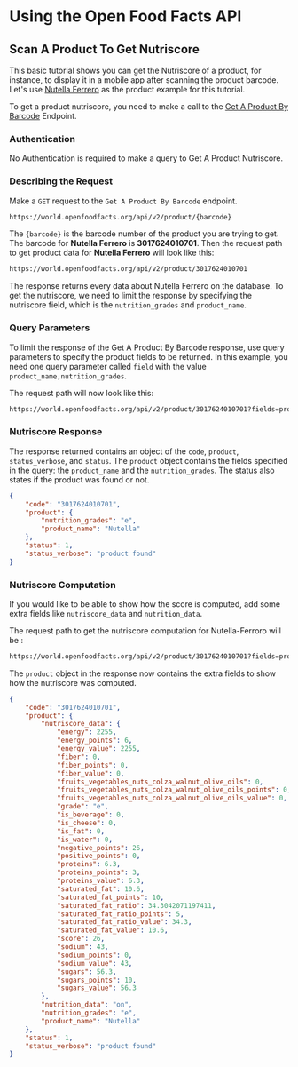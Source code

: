 # Using the Open Food Facts API
<!--Add a brief introduction of what the tutorial does -->
## Scan A Product To Get Nutriscore

This basic tutorial shows you can get the Nutriscore of a product, for instance, to display it in a mobile app after scanning the product barcode. Let's use [Nutella Ferrero](https://world.openfoodfacts.org/product/3017624010701/nutella-nutella-ferrero) as the product example for this tutorial.

<!-- Meet Dave. Dave is an active Open Food Facts contributor and a developer who wants to build HealthyFoodChoices, an Android app aimed at conscious consumers that buy healthy products. He has a consumer called Anna. Anna wants to know more on the nutritional facts of Nutella - Ferrero from the HealthyFoodChoices app. Dave needs his app to make an API call to provide her with this information. -->

To get a product nutriscore, you need to make a call to the [Get A Product By Barcode](https://openfoodfacts.github.io/openfoodfacts-server/reference/api.html#tag/Read-Requests/operation/get-product-by-barcode) Endpoint.

### Authentication

No Authentication is required to make a query to Get A Product Nutriscore.

### Describing the Request

Make a `GET` request to the `Get A Product By Barcode` endpoint.

```bash
https://world.openfoodfacts.org/api/v2/product/{barcode}
```

The `{barcode}` is the barcode number of the product you are trying to get. The barcode for **Nutella Ferrero** is **3017624010701**. Then the request path to get product data for **Nutella Ferrero** will look like this:

```bash
https://world.openfoodfacts.org/api/v2/product/3017624010701
```

The response returns every data about Nutella Ferrero on the database. To get the nutriscore, we need to limit the response by specifying the nutriscore field, which is the `nutrition_grades` and `product_name`.
<!--Is it only nutriscore_data -->

### Query Parameters

To limit the response of the Get A Product By Barcode response, use query parameters to specify the product fields to be returned. In this example, you need one query parameter called `field` with the value `product_name,nutrition_grades`.

The request path will now look like this:

```bash
https://world.openfoodfacts.org/api/v2/product/3017624010701?fields=product_name,nutriscore_data
```

### Nutriscore Response

The response returned contains an object of the `code`, `product`, `status_verbose`, and `status`. The `product` object contains the fields specified in the query: the `product_name` and the `nutrition_grades`. The status also states if the product was found or not.

```json
{
    "code": "3017624010701",
    "product": {
        "nutrition_grades": "e",
        "product_name": "Nutella"
    },
    "status": 1,
    "status_verbose": "product found"
}
```

### Nutriscore Computation

If you would like to be able to show how the score is computed, add some extra fields like `nutriscore_data` and `nutrition_data`.

The request path to get the nutriscore computation for Nutella-Ferroro will be :

```bash
https://world.openfoodfacts.org/api/v2/product/3017624010701?fields=product_name,nutrition_grades,nutriscore_data,nutrition_data,
```

The `product` object in the response now contains the extra fields to show how the nutriscore was computed.

```json
{
    "code": "3017624010701",
    "product": {
        "nutriscore_data": {
            "energy": 2255,
            "energy_points": 6,
            "energy_value": 2255,
            "fiber": 0,
            "fiber_points": 0,
            "fiber_value": 0,
            "fruits_vegetables_nuts_colza_walnut_olive_oils": 0,
            "fruits_vegetables_nuts_colza_walnut_olive_oils_points": 0,
            "fruits_vegetables_nuts_colza_walnut_olive_oils_value": 0,
            "grade": "e",
            "is_beverage": 0,
            "is_cheese": 0,
            "is_fat": 0,
            "is_water": 0,
            "negative_points": 26,
            "positive_points": 0,
            "proteins": 6.3,
            "proteins_points": 3,
            "proteins_value": 6.3,
            "saturated_fat": 10.6,
            "saturated_fat_points": 10,
            "saturated_fat_ratio": 34.3042071197411,
            "saturated_fat_ratio_points": 5,
            "saturated_fat_ratio_value": 34.3,
            "saturated_fat_value": 10.6,
            "score": 26,
            "sodium": 43,
            "sodium_points": 0,
            "sodium_value": 43,
            "sugars": 56.3,
            "sugars_points": 10,
            "sugars_value": 56.3
        },
        "nutrition_data": "on",
        "nutrition_grades": "e",
        "product_name": "Nutella"
    },
    "status": 1,
    "status_verbose": "product found"
}
```

<!-- Probably have a conclusion that links to the next possible topic eg filter countries using lc and cc-->